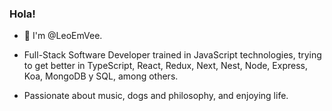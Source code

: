 ### Hola!

- 👋 I'm @LeoEmVee.

- Full-Stack Software Developer trained in JavaScript technologies, trying to get better in TypeScript, React, Redux, Next, Nest, Node, Express, Koa, MongoDB y SQL, among others.

- Passionate about music, dogs and philosophy, and enjoying life.
